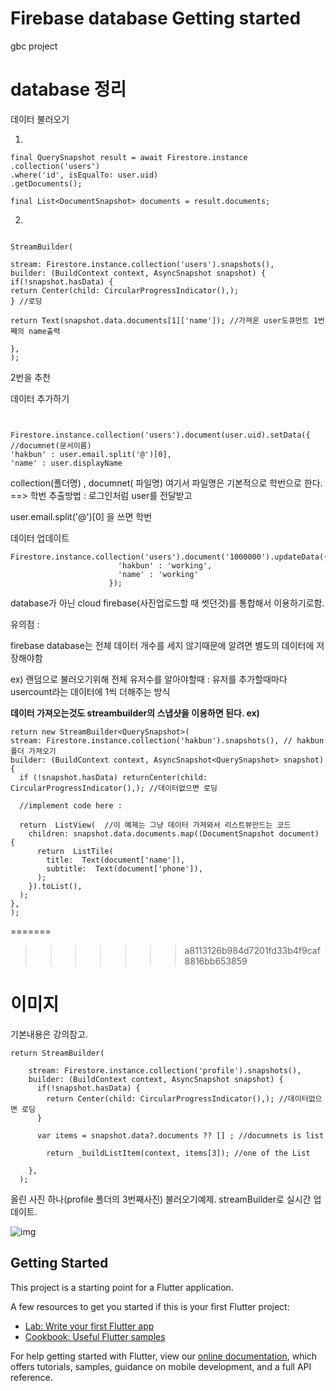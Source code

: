 # Firebase database Getting started

gbc project

# database 정리

데이터 불러오기

1.

 ```
final QuerySnapshot result = await Firestore.instance
.collection('users')
.where('id', isEqualTo: user.uid)
.getDocuments();

final List<DocumentSnapshot> documents = result.documents;

 ```
 
 2.
 
  ```
 
 StreamBuilder(
 
 stream: Firestore.instance.collection('users').snapshots(),
 builder: (BuildContext context, AsyncSnapshot snapshot) {
 if(!snapshot.hasData) {
 return Center(child: CircularProgressIndicator(),);
 } //로딩
 
 return Text(snapshot.data.documents[1]['name']); //가져온 user도큐먼트 1번째의 name출력
 
 },
 );
 
  ```
 
2번을 추천

데이터 추가하기


 ```


Firestore.instance.collection('users').document(user.uid).setData({ //documnet(문서이름)
'hakbun' : user.email.split('@')[0],
'name' : user.displayName

 ```
collection(폴더명) , documnet( 파일명) 여기서 파일명은 기본적으로 학번으로 한다. ==> 학번 추출방법 : 로그인처럼 user를 전달받고

user.email.split('@')[0] 을 쓰면 학번

데이터 업데이트

  ```
  Firestore.instance.collection('users').document('1000000').updateData({
                          'hakbun' : 'working',
                          'name' : 'working'
                        });
 ```
 
 


database가 아닌 cloud firebase(사진업로드할 때 썻던것)를 통합해서 이용하기로함.




  

유의점 :

firebase database는 전체 데이터 개수를 세지 않기때문에 알려면 별도의 데이터에 저장해야함

ex) 랜덤으로 불러오기위해 전체 유저수를 알아야할때 : 유저를 추가할때마다 usercount라는 데이터에 1씩 더해주는 방식

**데이터 가져오는것도 streambuilder의 스냅샷을 이용하면 된다. ex)**

  ```
  return new StreamBuilder<QuerySnapshot>(
  stream: Firestore.instance.collection('hakbun').snapshots(), // hakbun 폴더 가져오기
  builder: (BuildContext context, AsyncSnapshot<QuerySnapshot> snapshot) {
    if (!snapshot.hasData) returnCenter(child: CircularProgressIndicator(),); //데이터없으면 로딩
    
    //implement code here :
    
    return  ListView(  //이 예제는 그냥 데이터 가져와서 리스트뷰만드는 코드
      children: snapshot.data.documents.map((DocumentSnapshot document) {
        return  ListTile(
          title:  Text(document['name']),
          subtitle:  Text(document['phone']),
        );
      }).toList(),
    );
  },
);
  ```
=======
>>>>>>> a8113126b984d7201fd33b4f9caf8816bb653859


# 이미지

기본내용은 강의참고.

  ```
  return StreamBuilder(

      stream: Firestore.instance.collection('profile').snapshots(),
      builder: (BuildContext context, AsyncSnapshot snapshot) {
        if(!snapshot.hasData) {
          return Center(child: CircularProgressIndicator(),); //데이터없으면 로딩
        }

        var items = snapshot.data?.documents ?? [] ; //documnets is list

          return _buildListItem(context, items[3]); //one of the List

      },
    );
  ```
  올린 사진 하나(profile 폴더의 3번째사진) 불러오기예제.  streamBuilder로 실시간 업데이트.
  
  ![img](https://postfiles.pstatic.net/MjAxOTA3MjlfOTYg/MDAxNTY0MzQ2NzI3MDMw.NrazE_dq3vUSqLBx2tOajTk1cEOlJUfZ1P3XRWB5y88g.mUU2E1_uLOYrv5I7RKLI-rgV2ew9Nu47DTITZzDwb5sg.PNG.potenpanda/SE-acfc9b08-56f2-4c7e-99f7-a95bef2ddc56.png?type=w773)

                      
                      

## Getting Started

This project is a starting point for a Flutter application.

A few resources to get you started if this is your first Flutter project:

- [Lab: Write your first Flutter app](https://flutter.dev/docs/get-started/codelab)
- [Cookbook: Useful Flutter samples](https://flutter.dev/docs/cookbook)

For help getting started with Flutter, view our
[online documentation](https://flutter.dev/docs), which offers tutorials,
samples, guidance on mobile development, and a full API reference.

